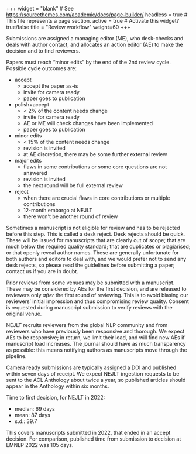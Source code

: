 +++
widget = "blank"  # See https://sourcethemes.com/academic/docs/page-builder/
headless = true  # This file represents a page section.
active = true  # Activate this widget? true/false
title = "Review workflow"
weight=60
+++

Submissions are assigned a managing editor (ME), who desk-checks and deals with author contact, and allocates an action editor (AE) to make the decision and to find reviewers.

Papers must reach “minor edits” by the end of the 2nd review cycle. Possible cycle outcomes are:

* accept 
	* accept the paper as-is
	* invite for camera ready
	* paper goes to publication
* polish+accept
	* < 2% of the content needs change
	* invite for camera ready
	* AE or ME will check changes have been implemented
	* paper goes to publication
* minor edits
	* < 15% of the content needs change
	* revision is invited
	* at AE discretion, there may be some further external review
* major edits
	* flaws in some contributions or some core questions are not answered
	* revision is invited
	* the next round will be full external review
* reject 
	* when there are crucial flaws in core contributions or multiple contributions
	* 12-month embargo at NEJLT
	* there won't be another round of review


Sometimes a manuscript is not eligible for review and has to be rejected before this step. This is called a desk reject. Desk rejects should be quick. These will be issued for manuscripts that are clearly out of scope; that are much below the required quality standard; that are duplicates or plagiarised; or that openly reveal author names. These are generally unfortunate for both authors and editors to deal with, and we would prefer not to send any desk rejects, so please read the guidelines before submitting a paper; contact us if you are in doubt.

Prior reviews from some venues may be submitted with a manuscript. These may be considered by AEs for the first decision, and are released to reviewers only _after_ the first round of reviewing. This is to avoid biasing our reviewers’ initial impression and thus compromising review quality. Consent is requested during manuscript submission to verify reviews with the original venue.

NEJLT recruits reviewers from the global NLP community and from reviewers who have previously been responsive and thorough.
We expect AEs to be responsive; in return, we limit their load, and will find new AEs if manuscript load increases. The journal should have as much transparency as possible: this means notifying authors as manuscripts move through the pipeline.

Camera ready submissions are typically assigned a DOI and published within seven days of receipt. We expect NEJLT ingestion requests to be sent to the ACL Anthology about twice a year, so published articles should appear in the Anthology within six months.

Time to first decision, for NEJLT in 2022:

- median: 69 days
- mean: 87 days
- s.d.: 39.7

 This covers manuscripts submitted in 2022, that ended in an accept decision. For comparison, published time from submission to decision at EMNLP 2022 was 105 days.
